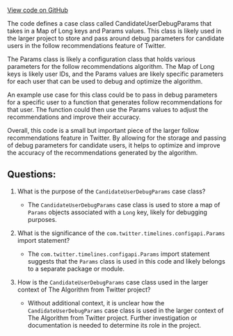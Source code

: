 [View code on GitHub](https://github.com/misbahsy/the-algorithm/follow-recommendations-service/server/src/main/scala/com/twitter/follow_recommendations/models/CandidateUserDebugParams.scala)

The code defines a case class called CandidateUserDebugParams that takes in a Map of Long keys and Params values. This class is likely used in the larger project to store and pass around debug parameters for candidate users in the follow recommendations feature of Twitter.

The Params class is likely a configuration class that holds various parameters for the follow recommendations algorithm. The Map of Long keys is likely user IDs, and the Params values are likely specific parameters for each user that can be used to debug and optimize the algorithm.

An example use case for this class could be to pass in debug parameters for a specific user to a function that generates follow recommendations for that user. The function could then use the Params values to adjust the recommendations and improve their accuracy.

Overall, this code is a small but important piece of the larger follow recommendations feature in Twitter. By allowing for the storage and passing of debug parameters for candidate users, it helps to optimize and improve the accuracy of the recommendations generated by the algorithm.
## Questions: 
 1. What is the purpose of the `CandidateUserDebugParams` case class?
    - The `CandidateUserDebugParams` case class is used to store a map of `Params` objects associated with a `Long` key, likely for debugging purposes.

2. What is the significance of the `com.twitter.timelines.configapi.Params` import statement?
    - The `com.twitter.timelines.configapi.Params` import statement suggests that the `Params` class is used in this code and likely belongs to a separate package or module.

3. How is the `CandidateUserDebugParams` case class used in the larger context of The Algorithm from Twitter project?
    - Without additional context, it is unclear how the `CandidateUserDebugParams` case class is used in the larger context of The Algorithm from Twitter project. Further investigation or documentation is needed to determine its role in the project.
